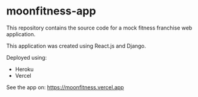 # moonfitness-app

This repository contains the source code for a mock fitness franchise web application.

This application was created using React.js and Django.


Deployed using:
* Heroku
* Vercel

See the app on:
https://moonfitness.vercel.app

